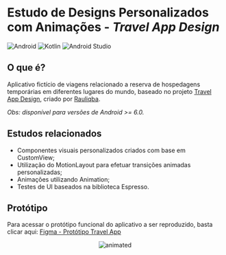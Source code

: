 # Estudo de Designs Personalizados com Animações -  *Travel App Design*
![Android](https://img.shields.io/badge/Android-3DDC84?style=for-the-badge&logo=android&logoColor=white)
![Kotlin](https://img.shields.io/badge/kotlin-%230095D5.svg?style=for-the-badge&logo=kotlin&logoColor=white)
![Android Studio](https://img.shields.io/badge/Android%20Studio-3DDC84.svg?style=for-the-badge&logo=android-studio&logoColor=white)

## O que é?

Aplicativo fictício de viagens relacionado a reserva de hospedagens temporárias em diferentes lugares do mundo, baseado no projeto [Travel App Design](https://www.figma.com/community/file/1042793245557377805), criado por [Rauliqba](https://www.figma.com/@rauliqbal).

*Obs: disponível para versões de Android >= 6.0.*

## Estudos relacionados


- Componentes visuais personalizados criados com base em CustomView;
- Utilização do MotionLayout para efetuar transições animadas personalizadas;
- Animações utilizando Animation; 
- Testes de UI baseados na biblioteca Espresso.

## Protótipo

Para acessar o protótipo funcional do aplicativo a ser reproduzido, basta clicar aqui: [Figma - Protótipo Travel App](https://www.figma.com/proto/6KAwY5FY2Obu80IBRmkHRR/Travel-App-Design-(Community)?node-id=1%3A6&scaling=scale-down&page-id=0%3A1&starting-point-node-id=1%3A6)

<p align="center">
  <img src="assets/prototype_app_travel_app_design_2022_01_15_17_16_10.gif" alt="animated" />
</p>
